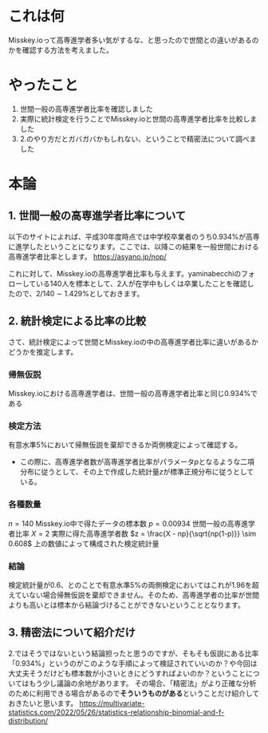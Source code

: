# これは何

Misskey.ioって高専進学者多い気がするな、と思ったので世間との違いがあるのかを確認する方法を考えました。

# やったこと

1. 世間一般の高専進学者比率を確認しました
2. 実際に統計検定を行うことでMisskey.ioと世間の高専進学者比率を比較しました
3. 2.のやり方だとガバガバかもしれない、ということで精密法について調べました

# 本論

## 1. 世間一般の高専進学者比率について
以下のサイトによれば、平成30年度時点では中学校卒業者のうち0.934%が高専に進学したということになります。ここでは、以降この結果を一般世間における高専進学者比率とします。
https://asyano.jp/nop/

これに対して、Misskey.ioの高専進学者比率も与えます。yaminabecchiのフォローしている140人を標本として、2人が在学中もしくは卒業したことを確認したので、2/140 $\sim$ 1.429%としておきます。

## 2. 統計検定による比率の比較
さて、統計検定によって世間とMisskey.ioの中の高専進学者比率に違いがあるかどうかを推定します。

### 帰無仮説
Misskey.ioにおける高専進学者は、世間一般の高専進学者比率と同じ0.934%である

### 検定方法
有意水準5%において帰無仮説を棄却できるか両側検定によって確認する。
- この際に、高専進学者数が高専進学者比率がパラメータ$p$となるような二項分布に従うとして、その上で作成した統計量$z$が標準正規分布に従うとしている。

### 各種数量
$n = 140$ Misskey.io中で得たデータの標本数
$p = 0.00934$ 世間一般の高専進学者比率
$X = 2$ 実際に得た高専進学者数
$z = \frac{X - np}{\sqrt{np(1-p)}} \sim 0.608$ 上の数値によって構成された検定統計量

### 結論
検定統計量が0.6、とのことで有意水準5%の両側検定においてはこれが1.96を超えていない場合帰無仮説を棄却できません。そのため、高専進学者の比率が世間よりも高いとは標本から結論づけることができないということとなります。

## 3. 精密法について紹介だけ
2.ではそうではないという結論担ったと思うのですが、そもそも仮説にある比率「0.934%」というのがこのような手順によって検証されていいのか？や今回は大丈夫そうだけども標本数が小さいときにどうすればよいのか？ということについてはもう少し議論の余地があります。
その場合、「精密法」がより正確な分析のために利用できる場合があるので**そういうものがある**ということだけ紹介しておきたいと思います。
https://multivariate-statistics.com/2022/05/26/statistics-relationship-binomial-and-f-distribution/